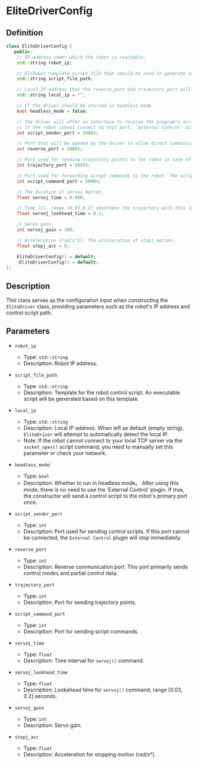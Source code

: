 # EliteDriverConfig

## Definition

```cpp
class EliteDriverConfig {
   public:
    // IP-address under which the robot is reachable.
    std::string robot_ip;

    // EliRobot template script file that should be used to generate scripts that can be run.
    std::string script_file_path;

    // Local IP-address that the reverse_port and trajectory_port will bound.
    std::string local_ip = "";

    // If the driver should be started in headless mode.
    bool headless_mode = false;

    // The driver will offer an interface to receive the program's script on this port.
    // If the robot cannot connect to this port, `External Control` will stop immediately.
    int script_sender_port = 50002;

    // Port that will be opened by the driver to allow direct communication between the driver and the robot controller.
    int reverse_port = 50001;

    // Port used for sending trajectory points to the robot in case of trajectory forwarding.
    int trajectory_port = 50003;

    // Port used for forwarding script commands to the robot. The script commands will be executed locally on the robot.
    int script_command_port = 50004;

    // The duration of servoj motion.
    float servoj_time = 0.008;

    // Time [S], range [0.03,0.2] smoothens the trajectory with this lookahead time
    float servoj_lookhead_time = 0.1;

    // Servo gain.
    int servoj_gain = 300;

    // Acceleration [rad/s^2]. The acceleration of stopj motion.
    float stopj_acc = 8;

    EliteDriverConfig() = default;
    ~EliteDriverConfig() = default;
};
```

## Description

This class serves as the configuration input when constructing the `EliteDriver` class, providing parameters such as the robot's IP address and control script path.

## Parameters

- `robot_ip`
    - Type: `std::string`
    - Description: Robot IP address.

- `script_file_path`
    - Type: `std::string`
    - Description: Template for the robot control script. An executable script will be generated based on this template.

- `local_ip`
    - Type: `std::string`
    - Description: Local IP address. When left as default (empty string), `EliteDriver` will attempt to automatically detect the local IP.
    - Note: If the robot cannot connect to your local TCP server via the `socket_open()` script command, you need to manually set this parameter or check your network.

- `headless_mode`:
    - Type: `bool`
    - Description: Whether to run in headless mode。 After using this mode, there is no need to use the 'External Control' plugin. If true, the constructor will send a control script to the robot's primary port once.

- `script_sender_port`
    - Type: `int`
    - Description: Port used for sending control scripts. If this port cannot be connected, the `External Control` plugin will stop immediately.

- `reverse_port`
    - Type: `int`
    - Description: Reverse communication port. This port primarily sends control modes and partial control data.

- `trajectory_port`
    - Type: `int`
    - Description: Port for sending trajectory points.

- `script_command_port`
    - Type: `int`
    - Description: Port for sending script commands.

- `servoj_time`
    - Type: `float`
    - Description: Time interval for `servoj()` command.

- `servoj_lookhead_time`
    - Type: `float`
    - Description: Lookahead time for `servoj()` command, range [0.03, 0.2] seconds.

- `servoj_gain`
    - Type: `int`
    - Description: Servo gain.

- `stopj_acc`
    - Type: `float`
    - Description: Acceleration for stopping motion (rad/s²).
